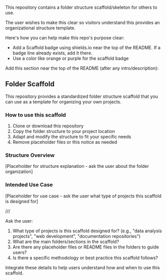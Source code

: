 This repository contains a folder structure scaffold/skeleton for others to use.

The user wishes to make this clear so visitors understand this provides an organizational structure template.

Here's how you can help make this repo's purpose clear:

- Add a Scaffold badge using shields.io near the top of the README. If a badge line already exists, add it there.
- Use a color like orange or purple for the scaffold badge

Add this section near the top of the README (after any intro/description):

## Folder Scaffold

This repository provides a standardized folder structure scaffold that you can use as a template for organizing your own projects.

### How to use this scaffold

1. Clone or download this repository
2. Copy the folder structure to your project location
3. Adapt and modify the structure to fit your specific needs
4. Remove placeholder files or this notice as needed

### Structure Overview

[Placeholder for structure explanation - ask the user about the folder organization]

### Intended Use Case

[Placeholder for use case - ask the user what type of projects this scaffold is designed for]

///

Ask the user:
1. What type of projects is this scaffold designed for? (e.g., "data analysis projects", "web development", "documentation repositories")
2. What are the main folders/sections in the scaffold?
3. Are there any placeholder files or README files in the folders to guide users?
4. Is there a specific methodology or best practice this scaffold follows?

Integrate these details to help users understand how and when to use this scaffold.
